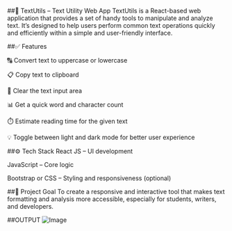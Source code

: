 ##📄 TextUtils – Text Utility Web App 
TextUtils is a React-based web application that provides a set of handy tools to manipulate and analyze text. It’s designed to help users perform common text operations quickly and efficiently within a simple and user-friendly interface.

##✅ Features

🔠 Convert text to uppercase or lowercase

📋 Copy text to clipboard

🧹 Clear the text input area

📊 Get a quick word and character count

⏱️ Estimate reading time for the given text

💡 Toggle between light and dark mode for better user experience

##⚙️ Tech Stack
React JS – UI development

JavaScript – Core logic

Bootstrap or  CSS – Styling and responsiveness (optional)



##🎯 Project Goal
To create a responsive and interactive tool that makes text formatting and analysis more accessible, especially for students, writers, and developers.

##OUTPUT
![Image](https://github.com/user-attachments/assets/b81eec98-cc2d-4fc4-bf4a-485c9cd2f8f3)
